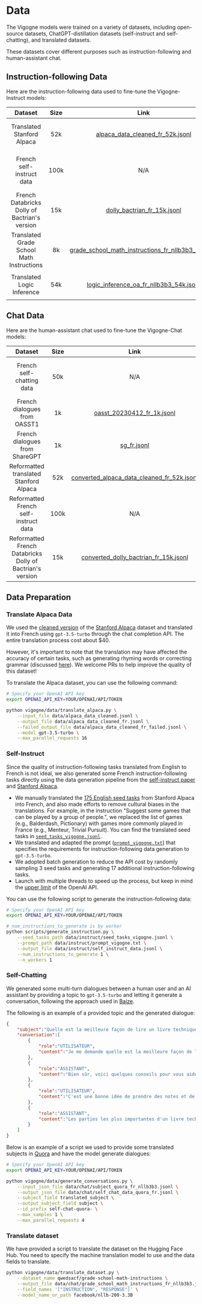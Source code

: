 # Data

The Vigogne models were trained on a variety of datasets, including open-source datasets, ChatGPT-distillation datasets (self-instruct and self-chatting), and translated datasets.

These datasets cover different purposes such as instruction-following and human-assistant chat.

## Instruction-following Data

Here are the instruction-following data used to fine-tune the Vigogne-Instruct models:

|                    Dataset                    | Size  |                                                                                  Link                                                                                   |                                                                                                             Description                                                                                                             |
| :-------------------------------------------: | :---: | :---------------------------------------------------------------------------------------------------------------------------------------------------------------------: | :---------------------------------------------------------------------------------------------------------------------------------------------------------------------------------------------------------------------------------: |
|          Translated Stanford Alpaca           |  52k  |                   [alpaca_data_cleaned_fr_52k.jsonl](https://github.com/bofenghuang/vigogne/blob/main/data/instruct/alpaca_data_cleaned_fr_52k.jsonl)                   |                                                                           Stanford Alpaca data translated into French using `gpt-3.5-turbo` in April 2023                                                                           |
|           French self-instruct data           | 100k  |                                                                                   N/A                                                                                   |                                                           Instruction-following data generated using `gpt-3.5-turbo` in April 2023 (See [Self-instruct](#self-instruct))                                                            |
| French Databricks Dolly of Bactrian's version |  15k  |                        [dolly_bactrian_fr_15k.jsonl](https://github.com/bofenghuang/vigogne/blob/main/data/instruct/dolly_bactrian_fr_15k.jsonl)                        |                                                         French Dolly subset extracted from [`MBZUAI/Bactrian-X`](https://huggingface.co/datasets/MBZUAI/Bactrian-X) dataset                                                         |
|   Translated Grade School Math Instructions   |  8k   | [grade_school_math_instructions_fr_nllb3b3_8k.jsonl](https://github.com/bofenghuang/vigogne/blob/main/data/instruct/grade_school_math_instructions_fr_nllb3b3_8k.jsonl) | [`qwedsacf/grade-school-math-instructions`](https://huggingface.co/datasets/qwedsacf/grade-school-math-instructions) dataset translated into French using [`facebook/nllb-200-3.3B`](https://huggingface.co/facebook/nllb-200-3.3B) |
|          Translated Logic Inference           |  54k  |            [logic_inference_oa_fr_nllb3b3_54k.jsonl](https://github.com/bofenghuang/vigogne/blob/main/data/instruct/logic_inference_oa_fr_nllb3b3_54k.jsonl)            |                  [`KK04/LogicInference_OA`](https://huggingface.co/datasets/KK04/LogicInference_OA) dataset translated into French using [`facebook/nllb-200-3.3B`](https://huggingface.co/facebook/nllb-200-3.3B)                  |

## Chat Data

Here are the human-assistant chat used to fine-tune the Vigogne-Chat models:

|                          Dataset                          | Size  |                                                                        Link                                                                         |                                                     Description                                                      |
| :-------------------------------------------------------: | :---: | :-------------------------------------------------------------------------------------------------------------------------------------------------: | :------------------------------------------------------------------------------------------------------------------: |
|                 French self-chatting data                 |  50k  |                                                                         N/A                                                                         |          Dialogue data generated using `gpt-3.5-turbo` in April 2023 (See [Self-chatting](#self-chatting))           |
|               French dialogues from OASST1                |  1k   |                 [oasst_20230412_fr_1k.jsonl](https://github.com/bofenghuang/vigogne/blob/main/data/chat/oasst_20230412_fr_1k.jsonl)                 | French dialogues extracted from [OpenAssistant/oasst1](https://huggingface.co/datasets/OpenAssistant/oasst1) dataset |
|              French dialogues from ShareGPT               |  1k   |                                [sg_fr.jsonl](https://github.com/bofenghuang/vigogne/blob/main/data/chat/sg_fr.jsonl)                                |  French dialogues extracted from [RyokoAI/ShareGPT52K](https://huggingface.co/datasets/RyokoAI/ShareGPT52K) dataset  |
|          Reformatted translated Stanford Alpaca           |  52k  | [converted_alpaca_data_cleaned_fr_52k.jsonl](https://github.com/bofenghuang/vigogne/blob/main/data/chat/converted_alpaca_data_cleaned_fr_52k.jsonl) |                            Translated Stanford Alpaca dataset reformatted into dialogues                             |
|           Reformatted French self-instruct data           | 100k  |                                                                         N/A                                                                         |                               Translated self-instruct data reformatted into dialogues                               |
| Reformatted French Databricks Dolly of Bactrian's version |  15k  |      [converted_dolly_bactrian_fr_15k.jsonl](https://github.com/bofenghuang/vigogne/blob/main/data/chat/converted_dolly_bactrian_fr_15k.jsonl)      |                 Translated Databricks Dolly dataset of Bactrian's version reformatted into dialogues                 |

## Data Preparation

### Translate Alpaca Data

We used the [cleaned version](https://github.com/gururise/AlpacaDataCleaned) of the [Stanford Alpaca](https://github.com/tatsu-lab/stanford_alpaca) dataset and translated it into French using `gpt-3.5-turbo` through the chat completion API. The entire translation process cost about $40.

However, it's important to note that the translation may have affected the accuracy of certain tasks, such as generating rhyming words or correcting grammar (discussed [here](https://github.com/tloen/alpaca-lora/pull/127)). We welcome PRs to help improve the quality of this dataset!

To translate the Alpaca dataset, you can use the following command:

```bash
# Specify your OpenAI API key
export OPENAI_API_KEY=YOUR/OPENAI/API/TOKEN

python vigogne/data/translate_alpaca.py \
    --input_file data/alpaca_data_cleaned.jsonl \
    --output_file data/alpaca_data_cleaned_fr.jsonl \
    --failed_output_file data/alpaca_data_cleaned_fr_failed.jsonl \
    --model gpt-3.5-turbo \
    --max_parallel_requests 16
```

### Self-Instruct

Since the quality of instruction-following tasks translated from English to French is not ideal, we also generated some French instruction-following tasks directly using the data generation pipeline from the [self-instruct paper](https://arxiv.org/abs/2212.10560) and [Stanford Alpaca](https://github.com/tatsu-lab/stanford_alpaca). 

- We manually translated the [175 English seed tasks](https://github.com/tatsu-lab/stanford_alpaca/blob/main/seed_tasks.jsonl) from Stanford Alpaca into French, and also made efforts to remove cultural biases in the translations. For example, in the instruction "Suggest some games that can be played by a group of people.", we replaced the list of games (e.g., Balderdash, Pictionary) with games more commonly played in France (e.g., Menteur, Trivial Pursuit). You can find the translated seed tasks in [`seed_tasks_vigogne.jsonl`](https://github.com/bofenghuang/vigogne/blob/main/data/instruct/seed_tasks_vigogne.jsonl).
- We translated and adapted the prompt ([`prompt_vigogne.txt`](https://github.com/bofenghuang/vigogne/blob/main/data/instruct/prompt_vigogne.txt)) that specifies the requirements for instruction-following data generation to `gpt-3.5-turbo`.
- We adopted batch generation to reduce the API cost by randomly sampling 3 seed tasks and generating 17 additional instruction-following tasks.
- Launch with multiple threads to speed up the process, but keep in mind the [upper limit](https://platform.openai.com/docs/guides/rate-limits/overview) of the OpenAI API.

You can use the following script to generate the instruction-following data:

```bash
# Specify your OpenAI API key
export OPENAI_API_KEY=YOUR/OPENAI/API/TOKEN

# num_instructions_to_generate is by worker
python scripts/generate_instruction.py \
    --seed_tasks_path data/instruct/seed_tasks_vigogne.jsonl \
    --prompt_path data/instruct/prompt_vigogne.txt \
    --output_file data/instruct/self_instruct_data.jsonl \
    --num_instructions_to_generate 1 \
    --n_workers 1
```

### Self-Chatting

We generated some multi-turn dialogues between a human user and an AI assistant by providing a topic to `gpt-3.5-turbo` and letting it generate a conversation, following the approach used in [Baize](https://arxiv.org/abs/2304.01196).

The following is an example of a provided topic and the generated dialogue:

```json
{
    "subject":"Quelle est la meilleure façon de lire un livre technique?",
    "conversation":[
        {
            "role":"UTILISATEUR",
            "content":"Je me demande quelle est la meilleure façon de lire un livre technique. As-tu des conseils à me donner ?"
        },
        {
            "role":"ASSISTANT",
            "content":"Bien sûr, voici quelques conseils pour vous aider à lire un livre technique de manière efficace : \n\n1. Commencez par une lecture rapide pour vous familiariser avec le contenu du livre. \n2. Utilisez un surligneur ou prenez des notes pour marquer les parties importantes du texte. \n3. Ne passez pas trop de temps à essayer de comprendre chaque concept dès le début. Lisez plutôt le livre en entier et revenez aux parties plus difficiles plus tard. Vous aurez déjà une meilleure compréhension générale du sujet.\n4. Révisez régulièrement les parties que vous avez surlignées ou notées. relire les passages importants plusieurs fois pour vous assurer que vous les avez vraiment compris.\n5. N'hésitez pas à chercher des ressources supplémentaires pour vous aider à comprendre les parties les plus difficiles."
        },
        {
            "role":"UTILISATEUR",
            "content":"C'est une bonne idée de prendre des notes et de surligner les parties importantes. Comment savoir quelles parties sont les plus importantes ?"
        },
        {
            "role":"ASSISTANT",
            "content":"Les parties les plus importantes d'un livre technique sont généralement celles qui sont liées aux objectifs que vous vous êtes fixés en lisant ce livre. Si vous recherchez des informations sur un concept spécifique, vous voudrez peut-être surligner tous les passages qui y sont liés. Si vous voulez comprendre comment résoudre un problème particulier, vous voudrez peut-être surligner les parties qui offrent des solutions à ce problème. En général, c'est une bonne idée de surligner les parties qui expliquent les concepts clés et les méthodes de travail."
        }
    ]
}
```

Below is an example of a script we used to provide some translated subjects in [Quora](https://huggingface.co/datasets/quora) and have the model generate dialogues:

```bash
# Specify your OpenAI API key
export OPENAI_API_KEY=YOUR/OPENAI/API/TOKEN

python vigogne/data/generate_conversations.py \
    --input_json_file data/chat/subject_quora_fr_nllb3b3.jsonl \
    --output_json_file data/chat/self_chat_data_quora_fr.jsonl \
    --subject_field translated_subject \
    --output_subject_field subject \
    --id_prefix self-chat-quora- \
    --max_samples 1 \
    --max_parallel_requests 4
```

### Translate dataset

We have provided a script to translate the dataset on the Hugging Face Hub. You need to specify the machine translation model to use and the data fields to translate.

```bash
python vigogne/data/translate_dataset.py \
    --dataset_name qwedsacf/grade-school-math-instructions \
    --output_file data/chat/grade_school_math_instructions_fr_nllb3b3.jsonl \
    --field_names '["INSTRUCTION", "RESPONSE"]' \
    --model_name_or_path facebook/nllb-200-3.3B
```
